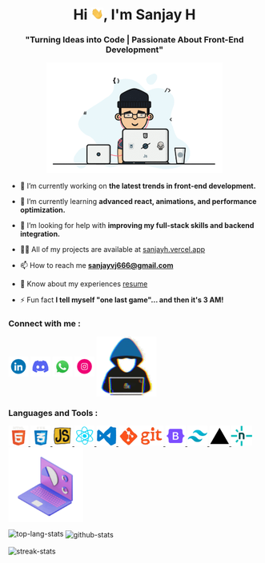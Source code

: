 <h1 align="center">Hi <img src="./gifs/wave.gif" width="25px">, I'm Sanjay H</h1>
<h3 align="center">"Turning Ideas into Code | Passionate About Front-End Development"</h3>

<div align="center">
<img src="./gifs/user4.gif" width="350">
</div>

- 🔭 I’m currently working on **the latest trends in front-end development.**

- 🌱 I’m currently learning **advanced react, animations, and performance optimization.**

- 🤝 I’m looking for help with **improving my full-stack skills and backend integration.**

- 👨‍💻 All of my projects are available at [sanjayh.vercel.app](https://sanjayh.vercel.app/)

- 📫 How to reach me **sanjayvj666@gmail.com**

- 📄 Know about my experiences [resume](https://github.com/sanjayh06/sanjayh06/raw/main/gifs/SanjayH_Resume.pdf)

- ⚡ Fun fact **I tell myself "one last game"… and then it's 3 AM!**

<h3 align="left">Connect with me :</h3>
<p align="left">
<a href="https://www.linkedin.com/in/sanjayh06" target="blank"><img align="center" src="./gifs/linkedin.gif" alt="linkedin" height="40" width="40" /></a>
<a href="https://twitter.com/sanjay_vj7" target="blank"><img align="center" src="./gifs/discord.gif" alt="discord" height="40" width="40" /></a>
<a href="https://wa.link/3oknj0" target="blank"><img align="center" src="./gifs/whatsapp.gif" alt="whatsapp" height="40" width="40" /></a>
<a href="https://www.instagram.com/sanjay.vijay.587" target="blank"><img align="center" src="./gifs/insta.gif" alt="insta" height="40" width="40" /></a>
<img align="center" src="./gifs/user2.gif" alt="user" height="120" width="120" /></a>
</p>

<h3 align="left">Languages and Tools :</h3>
<p align="left"> <a href="https://developer.mozilla.org/en-US/docs/Web/HTML" target="_blank" rel="noreferrer"> <img src="./gifs/html.gif" alt="html" width="40" height="40"/> </a> <a href="https://developer.mozilla.org/en-US/docs/Web/CSS" target="_blank" rel="noreferrer"> <img src="./gifs/css.gif" alt="css" width="40" height="40"/> </a> <a href="https://developer.mozilla.org/en-US/docs/Web/JavaScript" target="_blank" rel="noreferrer"> <img src="./gifs/js.gif" alt="js" width="40" height="40"/> </a> <a href="https://react.dev/" target="_blank" rel="noreferrer"> <img src="./gifs/react.gif" alt="react" width="40" height="40"/> </a> <a href="https://code.visualstudio.com/" target="_blank" rel="noreferrer"> <img src="./gifs/vscode.gif" alt="vscode" width="40" height="40"/> </a> <a href="https://git-scm.com/" target="_blank" rel="noreferrer"> <img src="./gifs/git.gif" alt="git" width="90" height="40"/> </a> <a href="https://getbootstrap.com/" target="_blank" rel="noreferrer"> <img src="./gifs/bootstrap.png" alt="bootstrap" width="40" height="40"/> </a> <a href="https://tailwindcss.com/" target="_blank" rel="noreferrer"> <img src="./gifs/tailwind-css.png" alt="tailwind" width="40" height="40"/> </a> <a href="https://vercel.com/home" target="_blank" rel="noreferrer"> <img src="./gifs/vercel.png" alt="vercel" width="40" height="40"/> </a> <a href="https://www.netlify.com/" target="_blank" rel="noreferrer"> <img src="./gifs/netlify.png" alt="netlify" width="42" height="40"/> </a> <img align="center" src="./gifs/skills.gif" height="150" width="150"> </p> 

<p><img align="left" src="https://github-readme-stats.vercel.app/api/top-langs?username=sanjayh06&show_icons=true&locale=en&layout=compact&theme=prussian" alt="top-lang-stats" /></p>

<p>&nbsp;<img align="center" src="https://github-readme-stats.vercel.app/api?username=sanjayh06&show_icons=true&locale=en&theme=prussian" alt="github-stats" /></p>

<p><img align="center" src="https://github-readme-streak-stats.herokuapp.com/?user=sanjayh06&theme=prussian" alt="streak-stats" /></p>
